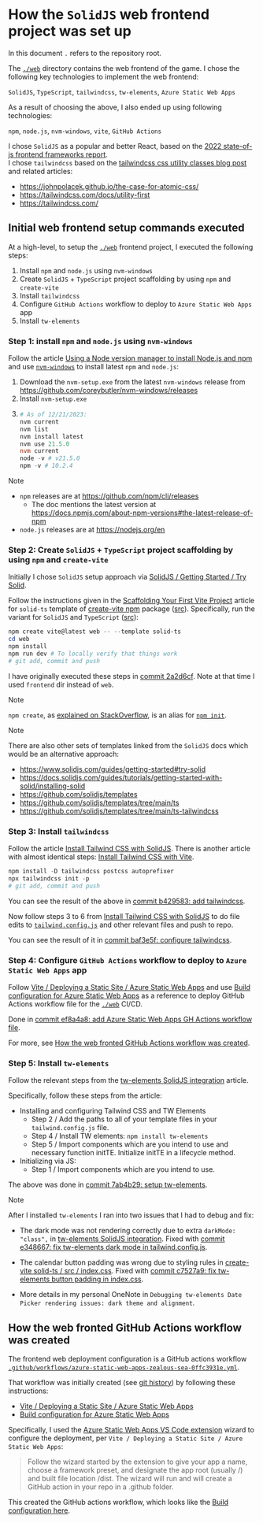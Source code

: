 # How the `SolidJS` web frontend project was set up

In this document `.` refers to the repository root.

The [`./web`] directory contains the web frontend of the game.
I chose the following key technologies to implement the web frontend:

`SolidJS`, `TypeScript`, `tailwindcss`, `tw-elements`, `Azure Static Web Apps`

As a result of choosing the above, I also ended up using following technologies:

`npm`, `node.js`, `nvm-windows`, `vite`, `GitHub Actions`

I chose `SolidJS` as a popular and better React, based on the [2022 state-of-js frontend frameworks report].  
I chose `tailwindcss` based on the [tailwindcss css utility classes blog post] and related articles:

- https://johnpolacek.github.io/the-case-for-atomic-css/
- https://tailwindcss.com/docs/utility-first
- https://tailwindcss.com/

## Initial web frontend setup commands executed

At a high-level, to setup the [`./web`] frontend project, I executed the following steps:

1. Install `npm` and `node.js` using `nvm-windows`
2. Create `SolidJS` + `TypeScript` project scaffolding by using `npm` and `create-vite`
3. Install `tailwindcss`
4. Configure `GitHub Actions` workflow to deploy to `Azure Static Web Apps` app
5. Install `tw-elements`

### Step 1: install `npm` and `node.js` using `nvm-windows`

Follow the article [Using a Node version manager to install Node.js and npm] and use [`nvm-windows`] to
install latest `npm` and `node.js`:

1. Download the `nvm-setup.exe` from the latest `nvm-windows` release from https://github.com/coreybutler/nvm-windows/releases
2. Install `nvm-setup.exe`
3. ``` powershell
   # As of 12/21/2023:
   nvm current
   nvm list
   nvm install latest
   nvm use 21.5.0
   nvm current
   node -v # v21.5.0
   npm -v # 10.2.4
   ```

> [!NOTE]
>
> - `npm` releases are at https://github.com/npm/cli/releases
>   - The doc mentions the latest version at https://docs.npmjs.com/about-npm-versions#the-latest-release-of-npm
> - `node.js` releases are at https://nodejs.org/en

### Step 2: Create `SolidJS` + `TypeScript` project scaffolding by using `npm` and `create-vite`

Initially I chose `SolidJS` setup approach via [SolidJS / Getting Started / Try Solid][Try Solid].

Follow the instructions given in the [Scaffolding Your First Vite Project] article for `solid-ts` template
of [create-vite npm] package ([src][create-vite src]). Specifically, run the variant for
`SolidJS` and `TypeScript` ([src][create-vite solid-ts]):

``` powershell
npm create vite@latest web -- --template solid-ts
cd web
npm install
npm run dev # To locally verify that things work
# git add, commit and push
```

I have originally executed these steps in [commit 2a2d6cf][commit 2a2d6cf: initial frontend].
Note at that time I used `frontend` dir instead of `web`.

> [!NOTE]
>
> `npm create`, as [explained on StackOverflow][npm create SO], is an alias for [`npm init`].

> [!NOTE]
> There are also other sets of templates linked from the `SolidJS` docs which would be an alternative approach:
>
> - https://www.solidjs.com/guides/getting-started#try-solid
> - https://docs.solidjs.com/guides/tutorials/getting-started-with-solid/installing-solid
> - https://github.com/solidjs/templates
> - https://github.com/solidjs/templates/tree/main/ts
> - https://github.com/solidjs/templates/tree/main/ts-tailwindcss

### Step 3: Install `tailwindcss`

Follow the article [Install Tailwind CSS with SolidJS]. There is another article with almost identical steps:
[Install Tailwind CSS with Vite].

``` powershell
npm install -D tailwindcss postcss autoprefixer
npx tailwindcss init -p
# git add, commit and push 
```

You can see the result of the above in [commit b429583: add tailwindcss].

Now follow steps 3 to 6 from [Install Tailwind CSS with SolidJS] to do file edits to [`tailwind.config.js`]
and other relevant files and push to repo.

You can see the result of it in [commit baf3e5f: configure tailwindcss].

### Step 4: Configure `GitHub Actions` workflow to deploy to `Azure Static Web Apps` app

Follow [Vite / Deploying a Static Site / Azure Static Web Apps] and use [Build configuration for Azure Static Web Apps]
as a reference to deploy GitHub Actions workflow file for the [`./web`] CI/CD.

Done in [commit ef8a4a8: add Azure Static Web Apps GH Actions workflow file].

For more, see [How the web fronted GitHub Actions workflow was created](#how-the-web-fronted-github-actions-workflow-was-created).

### Step 5: Install `tw-elements`

Follow the relevant steps from the [tw-elements SolidJS integration] article.

Specifically, follow these steps from the article:

- Installing and configuring Tailwind CSS and TW Elements
  - Step 2 / Add the paths to all of your template files in your `tailwind.config.js` file.
  - Step 4 / Install TW elements: `npm install tw-elements`
  - Step 5 / Import components which are you intend to use and necessary function initTE.
    Initialize initTE in a lifecycle method.
- Initializing via JS:
  - Step 1 / Import components which are you intend to use.

The above was done in [commit 7ab4b29: setup tw-elements].

> [!NOTE]
> After I installed `tw-elements` I ran into two issues that I had to debug and fix:
>
> - The dark mode was not rendering correctly due to extra `darkMode: "class",` in [tw-elements SolidJS integration].
>   Fixed with [commit e348667: fix tw-elements dark mode in tailwind.config.js].
>
> - The calendar button padding was wrong due to styling rules in [create-vite solid-ts / src / index.css].
>   Fixed with [commit c7527a9: fix tw-elements button padding in index.css].
>
> - More details in my personal OneNote in `Debugging tw-elements Date Picker rendering issues: dark theme and alignment`.

## How the web fronted GitHub Actions workflow was created

The frontend web deployment configuration is a GitHub actions workflow [`.github/workflows/azure-static-web-apps-zealous-sea-0ffc3931e.yml`].

That workflow was initially created (see [git history](https://github.com/konrad-jamrozik/game/commits/main/.github/workflows/azure-static-web-apps-zealous-sea-0ffc3931e.yml))
by following these instructions:

- [Vite / Deploying a Static Site / Azure Static Web Apps]
- [Build configuration for Azure Static Web Apps]

Specifically, I used the [Azure Static Web Apps VS Code extension](https://marketplace.visualstudio.com/items?itemName=ms-azuretools.vscode-azurestaticwebapps)
wizard to configure the deployment, per `Vite / Deploying a Static Site / Azure Static Web Apps`:
> Follow the wizard started by the extension to give your app a name, choose a framework preset,
> and designate the app root (usually /) and built file location /dist. The wizard will run and will
> create a GitHub action in your repo in a .github folder.

This created the GitHub actions workflow, which looks like the [Build configuration here](https://learn.microsoft.com/en-us/azure/static-web-apps/build-configuration?tabs=github-actions#build-configuration).

<!--
--------------------------------------------------------------------------------
references
--------------------------------------------------------------------------------
-->

[2022 state-of-js frontend frameworks report]: https://2022.stateofjs.com/en-US/libraries/front-end-frameworks/
[Build configuration for Azure Static Web Apps]: https://learn.microsoft.com/en-us/azure/static-web-apps/build-configuration?tabs=github-actions
[Install Tailwind CSS with SolidJS]: https://tailwindcss.com/docs/guides/solidjs
[Install Tailwind CSS with Vite]: https://tailwindcss.com/docs/guides/vite
[Scaffolding Your First Vite Project]: https://vitejs.dev/guide/#scaffolding-your-first-vite-project
[Try Solid]: https://www.solidjs.com/guides/getting-started#try-solid
[Using a Node version manager to install Node.js and npm]: https://docs.npmjs.com/downloading-and-installing-node-js-and-npm#using-a-node-version-manager-to-install-nodejs-and-npm
[Vite / Deploying a Static Site / Azure Static Web Apps]: https://vitejs.dev/guide/static-deploy.html#azure-static-web-apps
[`./web`]: ../web
[`.github/workflows/azure-static-web-apps-zealous-sea-0ffc3931e.yml`]: ../.github/workflows/azure-static-web-apps-zealous-sea-0ffc3931e.yml
[`npm init`]: https://docs.npmjs.com/cli/v10/commands/npm-init
[`nvm-windows`]: https://github.com/coreybutler/nvm-windows
[`tailwind.config.js`]: ../web/tailwind.config.js
[commit 2a2d6cf: initial frontend]: https://github.com/konrad-jamrozik/game/commit/2a2d6cf983a64732da48cfb36131b9d4bd05ed51
[commit 7ab4b29: setup tw-elements]: https://github.com/konrad-jamrozik/game/commit/7ab4b292817bb071c4ff943c1168fe65c4c5bdf3
[commit b429583: add tailwindcss]: https://github.com/konrad-jamrozik/game/commit/b429583cb5f422992bc0321b90c7753d5f22ab6e
[commit baf3e5f: configure tailwindcss]: https://github.com/konrad-jamrozik/game/commit/baf3e5f7c99869fd81af07ec64b8b967b01b5133
[commit c7527a9: fix tw-elements button padding in index.css]: https://github.com/konrad-jamrozik/game/commit/c7527a987f61166969324d1054d289d53a1cccfe
[commit e348667: fix tw-elements dark mode in tailwind.config.js]: https://github.com/konrad-jamrozik/game/commit/e34866742d4ca146249de2403bbbc4b1e5423c7f
[commit ef8a4a8: add Azure Static Web Apps GH Actions workflow file]: https://github.com/konrad-jamrozik/game/commit/ef8a4a8276bc204371c0ef276f1183b0694919c1
[create-vite npm]: https://www.npmjs.com/package/create-vite
[create-vite solid-ts / src / index.css]: https://github.com/vitejs/vite/blob/main/packages/create-vite/template-solid-ts/src/index.css
[create-vite solid-ts]: https://github.com/vitejs/vite/tree/main/packages/create-vite/template-solid-ts
[create-vite src]: https://github.com/vitejs/vite/tree/main/packages/create-vite
[npm create SO]: https://stackoverflow.com/questions/57133219/what-is-the-npm-create-command
[tailwindcss css utility classes blog post]: https://adamwathan.me/css-utility-classes-and-separation-of-concerns/
[tw-elements SolidJS integration]: https://tw-elements.com/docs/standard/integrations/solid-integration/
